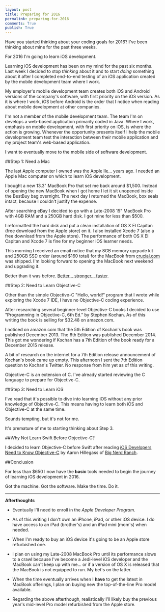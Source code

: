 ```yaml
---
layout: post
title: Preparing for 2016  
permalink: preparing-for-2016
comments: True
publish: True
---
```


Have you started thinking about your coding goals for 2016? I've been thinking about mine for the past three weeks.

For 2016 I'm going to learn iOS development.

Learning iOS development has been on my mind for the past six months. Last week I decided to stop *thinking* about it and to start *doing* something about it after I completed end-to-end testing of an iOS application created by the mobile development team where I work.

My employer's mobile development team creates both iOS and Android versions of the company's software, with first priority on the iOS version. As it is where I work, iOS before Android is the order that I notice when reading about mobile development at other companies. 

I'm not a member of the mobile development team. The team I'm on develops a web-based application primarily coded in Java. Where I work, emphasis on mobile development, with first priority on iOS, is where the action is growing. Whenever the opportunity presents itself I help the mobile development team test the interaction between their mobile application and my project team's web-based application.

I want to eventually move to the mobile side of software development.  

##Step 1: Need a Mac

The last Apple computer I owned was the Apple IIe... years ago. I needed an Apple Mac computer on which to learn iOS development. 

I bought a new 13.3" MacBook Pro that set me back around $1,500. Instead of opening the new MacBook when I got home I let it sit unopened inside the BestBuy bag overnight. The next day I returned the MacBook, box seals intact, because I couldn't justify the expense. 

After searching eBay I decided to go with a Late-2008 15" MacBook Pro with 4GB RAM and a 250GB hard disk. I got mine for less than $500.

I reformatted the hard disk and put a clean installation of OS X El Capitan (free download from the Apple store) on it. I also installed Xcode 7 (also a free download from the Apple store). The performance of both OS X El Capitan and Xcode 7 is fine for my beginner iOS learner needs.  

This morning I received an email notice that my 8GB memory upgrade kit and 250GB SSD order (around $160 total) for the MacBook from [crucial.com](https://www.crucial.com) was shipped. I'm looking forward to opening the MacBook next weekend and upgrading it.

Better than it was before. [Better... stronger... faster](https://youtu.be/HoLs0V8T5AA).        

##Step 2: Need to Learn Objective-C

Other than the simple Objective-C "Hello, world!" program that I wrote while exploring the Xcode 7 IDE, I have no Objective-C coding experience.

After researching several beginner-level Objective-C books I decided to use "Programming in Objective-C, 6th Ed." by Stephen Kochan. As of this writing the book is selling for $32.48 on amazon.com.  

I noticed on amazon.com that the 5th Edition of Kochan's book was published December 2013. The 6th Edition was published December 2014. This got me wondering if Kochan has a 7th Edition of the book ready for a December 2015 release. 

A bit of research on the internet for a 7th Edition release announcement of Kochan's book came up empty. This afternoon I sent the 7th Edition question to Kochan's Twitter. No response from him yet as of this writing.

Objective-C is an extension of C. I've already started reviewing the C language to prepare for Objective-C.  

##Step 3: Need to Learn iOS

I've read that it's possible to dive into learning iOS without any prior knowledge of Objective-C. This means having to learn both iOS and Objective-C at the same time.

Sounds tempting, but it's not for me.

It's premature of me to starting thinking about Step 3.

##Why Not Learn Swift Before Objective-C?

I decided to learn Objective-C before Swift after reading [iOS Developers Need to Know Objective-C](https://www.bignerdranch.com/blog/ios-developers-need-to-know-objective-c/) by Aaron Hillegass of [Big Nerd Ranch](https://www.bignerdranch.com). 

##Conclusion

For less than $650 I now have the **basic** tools needed to begin the journey of learning iOS development in 2016. 

Got the machine. Got the software. Make the time. Do it.


-----
**Afterthoughts**

* Eventually I'll need to enroll in the *Apple Developer Program*.

* As of this writing I don't own an iPhone, iPad, or other iOS device. I do have access to an iPad (brother's) and an iPad mini (mom's) when needed.

* When I'm ready to buy an iOS device it's going to be an Apple store refurbished one. 

* I plan on using my Late-2008 MacBook Pro until its performance slows to a crawl because I've become a Jedi-level iOS developer and the MacBook can't keep up with me... or if a version of OS X is released that the MacBook is not equipped to run. My bet's on the latter.

* When the time eventually arrives when I **have** to get the latest in MacBook offerings, I plan on buying new the top-of-the-line Pro model available.

* Regarding the above afterthough, realistically I'll likely buy the previous year's mid-level Pro model refurbished from the Apple store.
